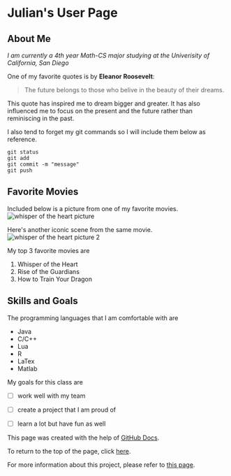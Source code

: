 # Julian's User Page

## About Me

*I am currently a 4th year Math-CS major studying at the Univerisity of California, San Diego*

One of my favorite quotes is by **Eleanor Roosevelt**: 
> The future belongs to those who belive in the beauty of their dreams.


This quote has inspired me to dream bigger and greater. It has also influenced me to focus on the present and the future rather than reminiscing in the past. 

I also tend to forget my git commands so I will include them below as reference. 
``` 
git status 
git add 
git commit -m "message" 
git push
```
## Favorite Movies

Included below is a picture from one of my favorite movies. ![whisper of the heart picture](https://static3.cbrimages.com/wordpress/wp-content/uploads/2019/10/6-Whisper-Of-The-Heart-Cropped.jpg)

Here's another iconic scene from the same movie. ![whisper of the heart picture 2](https://occ-0-1723-92.1.nflxso.net/dnm/api/v6/6AYY37jfdO6hpXcMjf9Yu5cnmO0/AAAABeZ4J1kQ26HvL9wqwjYvSFQivfqdAOgiXzQFT84iw9lz7m_dETwOpMNeBvzGLmsmEaLFI479LLqdJaWTtmT-KCnLsVV6.jpg?r=26f)

My top 3 favorite movies are 
1. Whisper of the Heart 
2. Rise of the Guardians 
3. How to Train Your Dragon

## Skills and Goals

The programming languages that I am comfortable with are 
- Java 
- C/C++
- Lua 
- R 
- LaTex
- Matlab

My goals for this class are 
- [ ] work well with my team 
- [ ] create a project that I am proud of 
- [ ] learn a lot but have fun as well 



This page was created with the help of [GitHub Docs](https://docs.github.com/en/github/writing-on-github/getting-started-with-writing-and-formatting-on-github/basic-writing-and-formatting-syntax).

To return to the top of the page, click [here](#julians-user-page). 

For more information about this project, please refer to [this page](README.md).
